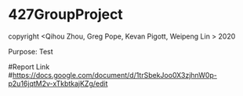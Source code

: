 # 427GroupProject
copyright <Qihou Zhou, Greg Pope, Kevan Pigott, Weipeng Lin > 2020

Purpose:
Test

#Report Link
#https://docs.google.com/document/d/1trSbekJoo0X3zjhnW0p-p2u16jqtM2v-xTkbtkajKZg/edit
